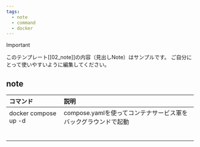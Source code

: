 ```yaml
---
tags:
  - note
  - command
  - docker
---
```

> [!IMPORTANT]
> このテンプレート[[02_note]]の内容（見出しNote）はサンプルです。
> ご自分にとって使いやすいように編集してください。

## note

| コマンド                 | 説明                                    |
| :------------------- | :------------------------------------ |
| docker compose up -d | compose.yamlを使ってコンテナサービス軍をバックグラウンドで起動 |
|                      |                                       |
|                      |                                       |
|                      |                                       |
|                      |                                       |
|                      |                                       |
|                      |                                       |
